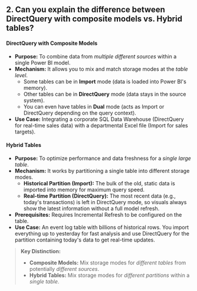 ## 2. Can you explain the difference between **DirectQuery with composite models** vs. **Hybrid tables**?

#### DirectQuery with Composite Models
*   **Purpose:** To combine data from *multiple different sources* within a single Power BI model.
*   **Mechanism:** It allows you to mix and match storage modes at the *table level*.
    *   Some tables can be in **Import** mode (data is loaded into Power BI's memory).
    *   Other tables can be in **DirectQuery** mode (data stays in the source system).
    *   You can even have tables in **Dual** mode (acts as Import or DirectQuery depending on the query context).
*   **Use Case:** Integrating a corporate SQL Data Warehouse (DirectQuery for real-time sales data) with a departmental Excel file (Import for sales targets).

#### Hybrid Tables
*   **Purpose:** To optimize performance and data freshness for a *single large table*.
*   **Mechanism:** It works by partitioning a single table into different storage modes.
    *   **Historical Partition (Import):** The bulk of the old, static data is imported into memory for maximum query speed.
    *   **Real-time Partition (DirectQuery):** The most recent data (e.g., today's transactions) is left in DirectQuery mode, so visuals always show the latest information without a full model refresh.
*   **Prerequisites:** Requires Incremental Refresh to be configured on the table.
*   **Use Case:** An event log table with billions of historical rows. You import everything up to yesterday for fast analysis and use DirectQuery for the partition containing today's data to get real-time updates.

> **Key Distinction:**
> * **Composite Models:** Mix storage modes for *different tables* from potentially *different sources*.
> * **Hybrid Tables:** Mix storage modes for *different partitions* within a *single table*.
